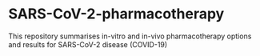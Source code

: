 # SARS-CoV-2-pharmacotherapy
This repository summarises in-vitro and in-vivo pharmacotherapy options and results for SARS-CoV-2 disease (COVID-19)
